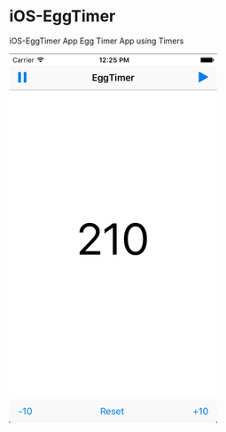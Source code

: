 # iOS-EggTimer
iOS-EggTimer App
Egg Timer App using Timers  


![alt text](eggtimer.png "EggTimer App ScreenShot")
